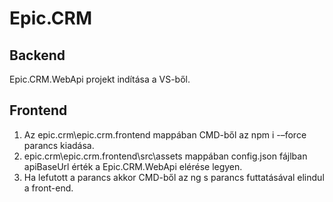 # Epic.CRM

## Backend
Epic.CRM.WebApi projekt indítása a VS-ből.
<!-- blank line -->
## Frontend
1. Az epic.crm\epic.crm.frontend mappában CMD-ből az npm i -–force parancs kiadása.
2. epic.crm\epic.crm.frontend\src\assets mappában config.json fájlban apiBaseUrl érték a Epic.CRM.WebApi elérése legyen.
2. Ha lefutott a parancs akkor CMD-ből az ng s parancs futtatásával elindul a front-end.
<!-- blank line -->